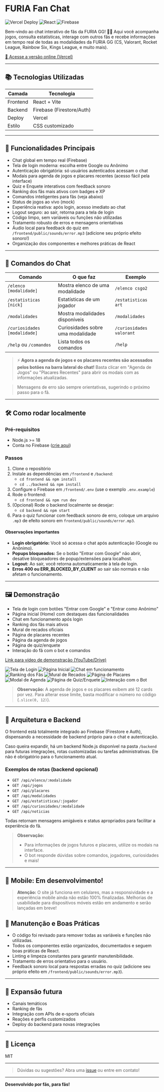 # FURIA Fan Chat

![Vercel Deploy](https://img.shields.io/badge/deploy-vercel-brightgreen?logo=vercel)
![React](https://img.shields.io/badge/frontend-react-blue?logo=react)
![Firebase](https://img.shields.io/badge/backend-firebase-orange?logo=firebase)

Bem-vindo ao chat interativo de fãs da FURIA GG! 🦁🔥
Aqui você acompanha jogos, consulta estatísticas, interage com outros fãs e recebe informações em tempo real de todas as modalidades da FURIA GG (CS, Valorant, Rocket League, Rainbow Six, Kings League, e muito mais).

[🔗 Acesse a versão online (Vercel)](https://challenge1-furia.vercel.app)

---

## 📚 Tecnologias Utilizadas

| Camada     | Tecnologia            |
|------------|-----------------------|
| Frontend   | React + Vite          |
| Backend    | Firebase (Firestore/Auth) |
| Deploy     | Vercel                |
| Estilo     | CSS customizado       |

---

## 🚀 Funcionalidades Principais

- Chat global em tempo real (Firebase)
- Tela de login moderna: escolha entre Google ou Anônimo
- Autenticação obrigatória: só usuários autenticados acessam o chat
- Modais para agenda de jogos e placares recentes (acesso fácil pela interface)
- Quiz e Enquete interativos com feedback sonoro
- Ranking dos fãs mais ativos com badges e XP
- Comandos inteligentes para fãs (veja abaixo)
- Status de jogos ao vivo (mock)
- Experiência reativa: após login, acesso imediato ao chat
- Logout seguro: ao sair, retorna para a tela de login
- Código limpo, sem variáveis ou funções não utilizadas
- Tratamento robusto de erros e mensagens orientativas
- Áudio local para feedback do quiz em `/frontend/public/sounds/error.mp3` (adicione seu próprio efeito sonoro!)
- Organização dos componentes e melhores práticas de React

---

## 💬 Comandos do Chat

| Comando                       | O que faz                                             | Exemplo                |
|-------------------------------|-------------------------------------------------------|------------------------|
| `/elenco [modalidade]`        | Mostra elenco de uma modalidade                       | `/elenco csgo2`          |
| `/estatisticas [nick]`        | Estatísticas de um jogador                            | `/estatisticas art`    |
| `/modalidades`                | Mostra modalidades disponíveis                        | `/modalidades`         |
| `/curiosidades [modalidade]`  | Curiosidades sobre uma modalidade                     | `/curiosidades valorant`|
| `/help` ou `/comandos`        | Lista todos os comandos                               | `/help`                |

> ⚡ **Agora a agenda de jogos e os placares recentes são acessados pelos botões na barra lateral do chat!**
> Basta clicar em "Agenda de Jogos" ou "Placares Recentes" para abrir os modais com as informações atualizadas.

> Mensagens de erro são sempre orientativas, sugerindo o próximo passo para o fã.

---

## 🛠️ Como rodar localmente

### Pré-requisitos
- Node.js >= 18
- Conta no Firebase ([crie aqui](https://console.firebase.google.com/))

### Passos
1. Clone o repositório
2. Instale as dependências em `/frontend` e `/backend`:
   - `cd frontend && npm install`
   - `cd ../backend && npm install`
3. Configure o Firebase em `/frontend/.env` (use o exemplo `.env.example`)
4. Rode o frontend:
   - `cd frontend && npm run dev`
5. (Opcional) Rode o backend localmente se desejar:
   - `cd backend && npm start`
6. Para o quiz funcionar com feedback sonoro de erro, coloque um arquivo `.mp3` de efeito sonoro em `frontend/public/sounds/error.mp3`.

#### Observações importantes
- **Login obrigatório:** Você só acessa o chat após autenticação (Google ou Anônimo).
- **Popups bloqueados:** Se o botão "Entrar com Google" não abrir, desative bloqueadores de popup/extensões para localhost.
- **Logout:** Ao sair, você retorna automaticamente à tela de login.
- **Erros 400 ou ERR_BLOCKED_BY_CLIENT** ao sair são normais e não afetam o funcionamento.

---

## 🖼️ Demonstração

- Tela de login com botões "Entrar com Google" e "Entrar como Anônimo"
- Página inicial (Home) com destaques das funcionalidades
- Chat em funcionamento após login
- Ranking dos fãs mais ativos
- Mural de recados oficiais
- Página de placares recentes
- Página da agenda de jogos
- Página de quiz/enquete
- Interação do fã com o bot e comandos

[Link para vídeo de demonstração (YouTube/Drive)](URL_DO_VIDEO)

![Tela de Login](https://raw.githubusercontent.com/MatheusFranciscoLS/Challenge1Furia/main/frontend/public/prints/Inicio.png)
![Página Inicial](https://raw.githubusercontent.com/MatheusFranciscoLS/Challenge1Furia/main/frontend/public/prints/Principal.png)
![Chat em funcionamento](https://raw.githubusercontent.com/MatheusFranciscoLS/Challenge1Furia/main/frontend/public/prints/chat.png)
![Ranking dos Fãs](https://raw.githubusercontent.com/MatheusFranciscoLS/Challenge1Furia/main/frontend/public/prints/ranking.png)
![Mural de Recados](https://raw.githubusercontent.com/MatheusFranciscoLS/Challenge1Furia/main/frontend/public/prints/mural.png)
![Página de Placares](https://raw.githubusercontent.com/MatheusFranciscoLS/Challenge1Furia/main/frontend/public/prints/placar.png)
![Modal de Agenda](https://raw.githubusercontent.com/MatheusFranciscoLS/Challenge1Furia/main/frontend/public/prints/Agenda.png)
![Página de Quiz/Enquete](https://raw.githubusercontent.com/MatheusFranciscoLS/Challenge1Furia/main/frontend/public/prints/quiz.png)
![Interação com o Bot](https://raw.githubusercontent.com/MatheusFranciscoLS/Challenge1Furia/main/frontend/public/prints/bot.png)

> **Observação:** A agenda de jogos e os placares exibem até 12 cards por vez. Para alterar esse limite, basta modificar o número no código (`.slice(0, 12)`).

---

## 📡 Arquitetura e Backend

O frontend está totalmente integrado ao Firebase (Firestore e Auth), dispensando a necessidade de backend próprio para o chat e autenticação.

Caso queira expandir, há um backend Node.js disponível na pasta `/backend` para futuras integrações, rotas customizadas ou tarefas administrativas. Ele não é obrigatório para o funcionamento atual.

### Exemplos de rotas (backend opcional)
- `GET /api/elenco/:modalidade`
- `GET /api/jogos`
- `GET /api/placares`
- `GET /api/modalidades`
- `GET /api/estatisticas/:jogador`
- `GET /api/curiosidades/:modalidade`
- `GET /api/noticias`

Todas retornam mensagens amigáveis e status apropriados para facilitar a experiência do fã.

> **Observação:**
> - Para informações de jogos futuros e placares, utilize os modais na interface.
> - O bot responde dúvidas sobre comandos, jogadores, curiosidades e mais!

---

## 📱 Mobile: Em desenvolvimento!

> **Atenção:** O site já funciona em celulares, mas a responsividade e a experiência mobile ainda não estão 100% finalizadas. Melhorias de usabilidade para dispositivos móveis estão em andamento e serão lançadas em breve!

## 🧹 Manutenção e Boas Práticas

- O código foi revisado para remover todas as variáveis e funções não utilizadas.
- Todos os componentes estão organizados, documentados e seguem boas práticas de React.
- Linting e limpeza constantes para garantir manutenibilidade.
- Tratamento de erros orientativo para o usuário.
- Feedback sonoro local para respostas erradas no quiz (adicione seu próprio efeito em `/frontend/public/sounds/error.mp3`).

---

## 🌟 Expansão futura

- Canais temáticos
- Ranking de fãs
- Integração com APIs de e-sports oficiais
- Reações e perfis customizados
- Deploy do backend para novas integrações

---

## 📄 Licença

MIT

---

> Dúvidas ou sugestões? Abra uma [issue](https://github.com/MatheusFranciscoLS/Challenge1Furia/issues) ou entre em contato!

---

**Desenvolvido por fãs, para fãs!**
